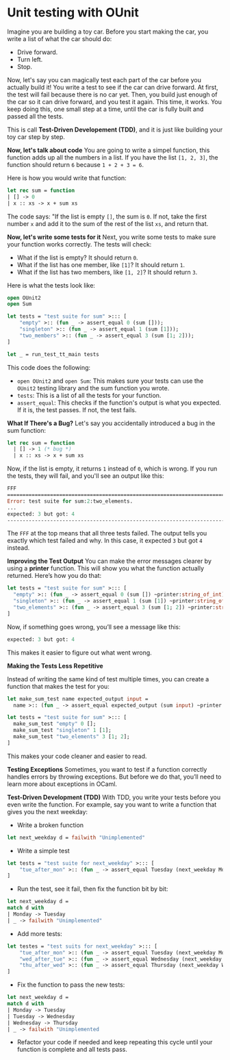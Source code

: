 # Unit testing with OUnit

Imagine you are building a toy car. Before you start making the car, you write a list of what the car should do:
- Drive forward.
- Turn left.
- Stop.

Now, let's say you can magically test each part of the car before you actually build it! You write a test to see if the car can drive forward. At first, the test will fail because there is no car yet. Then, you build just enough of the car so it can drive forward, and you test it again. This time, it works. You keep doing this, one small step at a time, until the car is fully built and passed all the tests.

This is call **Test-Driven Developement (TDD)**, and it is just like building your toy car step by step.

**Now, let's talk about code**
You are going to write a simpel function, this function adds up all the numbers in a list. If you have the list `[1, 2, 3]`, the function should return `6` because `1 + 2 + 3 = 6`.

Here is how you would write that function:

```ocaml
let rec sum = function
| [] -> 0
| x :: xs -> x + sum xs
```
The code says: "If the list is empty `[]`, the sum is `0`. If not, take the first number `x` and add it to the sum of the rest of the list `xs`, and return that.

**Now, let's write some tests for it**
Next, you write some tests to make sure your function works correctly. The tests will check:
- What if the list is empty? It should return `0`.
- What if the list has one member, like `[1]`? It should return `1`.
- What if the list has two members, like `[1, 2]`? It should return `3`.

Here is what the tests look like:

```ocaml
open OUnit2
open Sum

let tests = "test suite for sum" >::: [
    "empty" >:: (fun _ -> assert_equal 0 (sum []));
    "singleton" >:: (fun _ -> assert_equal 1 (sum [1]));
    "two_members" >:: (fun _ -> assert_equal 3 (sum [1; 2]));
]

let _ = run_test_tt_main tests
```

This code does the following:

- `open OUnit2` and `open Sum`: This makes sure your tests can use the `OUnit2` testing library and the sum function you wrote.
- `tests`: This is a list of all the tests for your function.
- `assert_equal`: This checks if the function's output is what you expected. If it is, the test passes. If not, the test fails.

**What If There's a Bug?**
Let's say you accidentally introduced a bug in the sum function:

```ocaml
let rec sum = function
  | [] -> 1 (* bug *)
  | x :: xs -> x + sum xs
```

Now, if the list is empty, it returns `1` instead of `0`, which is wrong. If you run the tests, they will fail, and you'll see an output like this:

```ocaml
FFF
==============================================================================
Error: test suite for sum:2:two_elements.
...
expected: 3 but got: 4
------------------------------------------------------------------------------
```

The `FFF` at the top means that all three tests failed. The output tells you exactly which test failed and why. In this case, it expected `3` but got `4` instead.

**Improving the Test Output**
You can make the error messages clearer by using a **printer** function. This will show you what the function actually returned. Here’s how you do that:

```ocaml
let tests = "test suite for sum" >::: [
  "empty" >:: (fun _ -> assert_equal 0 (sum []) ~printer:string_of_int);
  "singleton" >:: (fun _ -> assert_equal 1 (sum [1]) ~printer:string_of_int);
  "two_elements" >:: (fun _ -> assert_equal 3 (sum [1; 2]) ~printer:string_of_int);
]
```

Now, if something goes wrong, you’ll see a message like this:

```ocaml
expected: 3 but got: 4
```

This makes it easier to figure out what went wrong.

**Making the Tests Less Repetitive**

Instead of writing the same kind of test multiple times, you can create a function that makes the test for you:

```ocaml
let make_sum_test name expected_output input =
  name >:: (fun _ -> assert_equal expected_output (sum input) ~printer:string_of_int)

let tests = "test suite for sum" >::: [
  make_sum_test "empty" 0 [];
  make_sum_test "singleton" 1 [1];
  make_sum_test "two_elements" 3 [1; 2];
]
```

This makes your code cleaner and easier to read.

**Testing Exceptions**
Sometimes, you want to test if a function correctly handles errors by throwing exceptions. But before we do that, you’ll need to learn more about exceptions in OCaml.

**Test-Driven Development (TDD)**
With TDD, you write your tests before you even write the function. For example, say you want to write a function that gives you the next weekday:

- Write a broken function
```ocaml
let next_weekday d = failwith "Unimplemented"
```

- Write a simple test

```ocaml
let tests = "test suite for next_weekday" >::: [
    "tue_after_mon" >:: (fun _ -> assert_equal Tuesday (next_weekday Monday))
]
```

- Run the test, see it fail, then fix the function bit by bit:

```ocaml
let next_weekday d =
match d with
| Monday -> Tuesday
| _ -> failwith "Unimplemented"
```

- Add more tests:

```ocaml
let testes = "test suits for next_weekday" >::: [
    "tue_after_mon" >:: (fun _ -> assert_equal Tuesday (next_weekday Monday));
    "wed_after_tue" >:: (fun _ -> assert_equal Wednesday (next_weekday Tuesday));
    "thu_after_wed" >:: (fun _ -> assert_equal Thursday (next_weekday Wednesday));
]
```

- Fix the function to pass the new tests:

```ocaml
let next_weekday d =
match d with
| Monday -> Tuesday
| Tuesday -> Wednesday
| Wednesday -> Thursday
| _ -> failwith "Unimplemented
```

- Refactor your code if needed and keep repeating this cycle until your function is complete and all tests pass.
